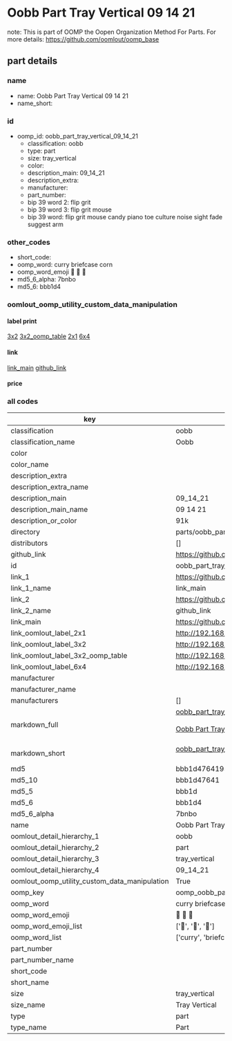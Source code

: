 # Oobb Part Tray Vertical 09 14 21  

note: This is part of OOMP the Oopen Organization Method For Parts. For more details: https://github.com/oomlout/oomp_base

##  part details





### name
* name: Oobb Part Tray Vertical 09 14 21
* name_short: 
### id
* oomp_id: oobb_part_tray_vertical_09_14_21
  * classification: oobb
  * type: part
  * size: tray_vertical
  * color: 
  * description_main: 09_14_21
  * description_extra: 
  * manufacturer: 
  * part_number: 
  * bip 39 word 2: flip grit
  * bip 39 word 3: flip grit mouse
  * bip 39 word: flip grit mouse candy piano toe culture noise sight fade suggest arm

### other_codes
* short_code: 
* oomp_word: curry briefcase corn
* oomp_word_emoji :curry: :briefcase: :corn:
* md5_6_alpha: 7bnbo
* md5_6: bbb1d4






### oomlout_oomp_utility_custom_data_manipulation
#### label print
[3x2](http://192.168.1.245:1112/?label=oomp%207bnbo)
[3x2_oomp_table](http://192.168.1.107:1112/?label=oomp%207bnbo)
[2x1](http://192.168.1.242:1112/?label=oomp%207bnbo)
[6x4](http://192.168.1.55:1112/?label=oomp%207bnbo)    

#### link

[link_main](https://github.com/oomlout/oomlout_oomp_current_version_messy/tree/main/parts/oobb_part_tray_vertical_09_14_21) [github_link](https://github.com/oomlout/oomlout_oomp_part_src/tree/main/parts/oobb_part_tray_vertical_09_14_21)                             

#### price







### all codes 
| key | value |  
| --- | --- |  
| classification | oobb |  
| classification_name | Oobb |  
| color |  |  
| color_name |  |  
| description_extra |  |  
| description_extra_name |  |  
| description_main | 09_14_21 |  
| description_main_name | 09 14 21 |  
| description_or_color | 91k |  
| directory | parts/oobb_part_tray_vertical_09_14_21 |  
| distributors | [] |  
| github_link | https://github.com/oomlout/oomlout_oomp_part_src/tree/main/parts/oobb_part_tray_vertical_09_14_21 |  
| id | oobb_part_tray_vertical_09_14_21 |  
| link_1 | https://github.com/oomlout/oomlout_oomp_current_version_messy/tree/main/parts/oobb_part_tray_vertical_09_14_21 |  
| link_1_name | link_main |  
| link_2 | https://github.com/oomlout/oomlout_oomp_part_src/tree/main/parts/oobb_part_tray_vertical_09_14_21 |  
| link_2_name | github_link |  
| link_main | https://github.com/oomlout/oomlout_oomp_current_version_messy/tree/main/parts/oobb_part_tray_vertical_09_14_21 |  
| link_oomlout_label_2x1 | http://192.168.1.242:1112/?label=oomp%207bnbo |  
| link_oomlout_label_3x2 | http://192.168.1.245:1112/?label=oomp%207bnbo |  
| link_oomlout_label_3x2_oomp_table | http://192.168.1.107:1112/?label=oomp%207bnbo |  
| link_oomlout_label_6x4 | http://192.168.1.55:1112/?label=oomp%207bnbo |  
| manufacturer |  |  
| manufacturer_name |  |  
| manufacturers | [] |  
| markdown_full | [oobb_part_tray_vertical_09_14_21](https://github.com/oomlout/oomlout_oomp_current_version_messy/tree/main/parts/oobb_part_tray_vertical_09_14_21)<br>[](https://github.com/oomlout/oomlout_oomp_current_version_messy/tree/main/parts/oobb_part_tray_vertical_09_14_21)<br>[Oobb Part Tray Vertical 09 14 21](https://github.com/oomlout/oomlout_oomp_current_version_messy/tree/main/parts/oobb_part_tray_vertical_09_14_21)<br><br> |  
| markdown_short | [oobb_part_tray_vertical_09_14_21](https://github.com/oomlout/oomlout_oomp_current_version_messy/tree/main/parts/oobb_part_tray_vertical_09_14_21)<br><br> |  
| md5 | bbb1d4764195c6b38e5202152159aac8 |  
| md5_10 | bbb1d47641 |  
| md5_5 | bbb1d |  
| md5_6 | bbb1d4 |  
| md5_6_alpha | 7bnbo |  
| name | Oobb Part Tray Vertical 09 14 21 |  
| oomlout_detail_hierarchy_1 | oobb |  
| oomlout_detail_hierarchy_2 | part |  
| oomlout_detail_hierarchy_3 | tray_vertical |  
| oomlout_detail_hierarchy_4 | 09_14_21 |  
| oomlout_oomp_utility_custom_data_manipulation | True |  
| oomp_key | oomp_oobb_part_tray_vertical_09_14_21 |  
| oomp_word | curry briefcase corn |  
| oomp_word_emoji | :curry: :briefcase: :corn: |  
| oomp_word_emoji_list | [':curry:', ':briefcase:', ':corn:'] |  
| oomp_word_list | ['curry', 'briefcase', 'corn'] |  
| part_number |  |  
| part_number_name |  |  
| short_code |  |  
| short_name |  |  
| size | tray_vertical |  
| size_name | Tray Vertical |  
| type | part |  
| type_name | Part |  
